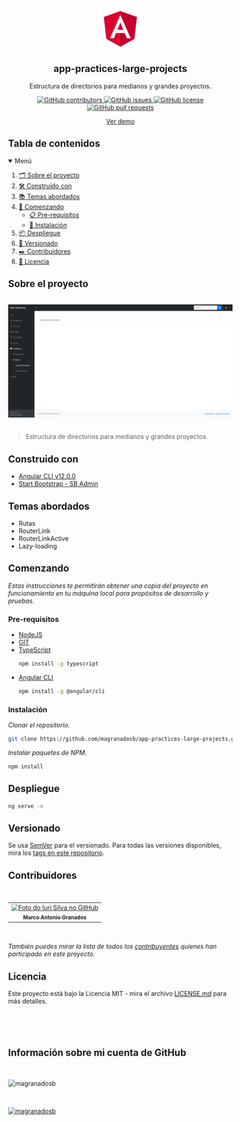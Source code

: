 

<p align="center">
 <img width="100px" src="./src/assets/img/logo.png" align="center" alt="GitHub Readme Stats" />
 <h2 align="center">app-practices-large-projects</h2>
 <p align="center"> Estructura de directorios para medianos y grandes proyectos.</p>
</p>
  <p align="center">
     <a href="https://github.com/magranadosb/app-practices-large-projects/graphs/contributors">
      <img alt="GitHub contributors" src="https://img.shields.io/github/contributors/magranadosb/app-practices-large-projects.svg?style=for-the-badge" />
     </a>
     <a href="https://github.com/magranadosb/app-practices-large-projects/issues">
      <img alt="GitHub issues" src="https://img.shields.io/github/issues/magranadosb/app-practices-large-projects.svg?style=for-the-badge" />
     </a>
     <a href="https://github.com/magranadosb/app-practices-large-projects/blob/main/LICENSE.md">
      <img alt="GitHub license" src="https://img.shields.io/github/license/magranadosb/app-practices-large-projects.svg?style=for-the-badge" />
     </a>
     <a href="https://github.com/magranadosb/app-practices-large-projects/pulls">
      <img alt="GitHub pull requests" src="https://img.shields.io/github/issues-pr/magranadosb/app-practices-large-projects.svg?style=for-the-badge" />
     </a>
</p>
<p align="center">
    <a href="https://stackblitz.com/github/magranadosb/app-practices-large-projects">Ver demo</a>
</p>

## Tabla de contenidos

<details open="open">
  <summary>Menú</summary>
  <ol>
    <li><a href="#sobre-el-proyecto">🗂️ Sobre el proyecto</a></li>
    <li><a href="#construido-con">🛠️ Construido con</a></li>
    <li><a href="#temas-abordados">📚 Temas abordados</a></li>
    <li>
      <a href="#comenzando">🚀 Comenzando</a>
      <ul>
        <li><a href="#pre-requisitos">📋 Pre-requisitos</a></li>
        <li><a href="#instalación">🔧 Instalación</a></li>
      </ul>
    </li>
    <li><a href="#despliegue">📦 Despliegue</a></li>
    <li><a href="#versionado">📌 Versionado</a></li>
    <li><a href="#contribuidores">✒️ Contribuidores</a></li>
    <li><a href="#licencia">📄 Licencia</a></li>
  </ol>
</details>

## Sobre el proyecto

&nbsp;
![](./src/assets/img/header.png)
&nbsp;
 >Estructura de directorios para medianos y grandes proyectos.

## Construido con

* [Angular CLI v12.0.0](https://angular.io/)
* [Start Bootstrap - SB Admin](https://github.com/startbootstrap/startbootstrap-sb-admin)

## Temas abordados

* Rutas
* RouterLink
* RouterLinkActive
* Lazy-loading

## Comenzando

_Estas instrucciones te permitirán obtener una copia del proyecto en funcionamiento en tu máquina local para propósitos de desarrollo y pruebas._

### Pre-requisitos

* [NodeJS](https://nodejs.org/en/)
* [GIT](https://git-scm.com)
* [TypeScript](https://www.typescriptlang.org/download)
  ```sh
  npm install -g typescript
  ```
* [Angular CLI](https://angular.io/cli)
  ```sh
  npm install -g @angular/cli
  ```

### Instalación

_Clonar el repositorio._
```sh
git clone https://github.com/magranadosb/app-practices-large-projects.git
```

_Instalar paquetes de NPM._

```sh
npm install
```
## Despliegue

```sh
ng serve -o
```

## Versionado

Se usa [SemVer](http://semver.org/) para el versionado. Para todas las versiones disponibles, mira los [tags en este repositorio](https://github.com/magranadosb/app-practices-large-projects/tags).

## Contribuidores
&nbsp;

<table>
  <tr>
    <td align="center">
      <a href="#">
        <img src="https://avatars.githubusercontent.com/u/75822956" width="50px;" alt="Foto do Iuri Silva no GitHub"/><br>
        <sub>
          <b>Marco Antonio Granados</b>
        </sub>
      </a>
    </td>
  </tr>
</table>
&nbsp;

_También puedes mirar la lista de todos los [contribuyentes](https://github.com/magranadosb/app-practices-large-projects/graphs/contributors) quíenes han participado en este proyecto._

## Licencia

Este proyecto está bajo la Licencia MIT - mira el archivo [LICENSE.md](LICENSE.md) para más detalles.

<br/>
<br/>
<br/>

## Información sobre mi cuenta de GitHub

<br/>

![magranadosb](https://github-readme-stats.vercel.app/api?username=magranadosb&show_icons=true)

<br/>

[![magranadosb](https://github-readme-stats.vercel.app/api/top-langs/?username=magranadosb&hide=html&layout=compact&theme=default)](https://github.com/magranadosb/)